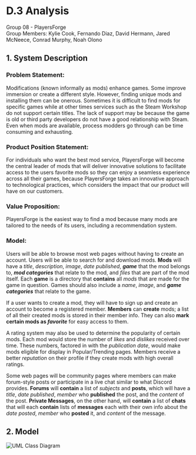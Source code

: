 # D.3 Analysis 

Group 08 - PlayersForge\
Group Members: Kylie Cook, Fernando Diaz, David Hermann, Jared McNeece, Conrad Murphy, Noah Olono

## 1. System Description 

### Problem Statement:
Modifications (known informally as mods) enhance games. Some improve immersion or create a different style. However, finding unique mods and installing them can be onerous. Sometimes it is difficult to find mods for specific games while at other times services such as the Steam Workshop do not support certain titles. The lack of support may be because the game is old or third party developers do not have a good relationship with Steam. Even when mods are available, process modders go through can be time consuming and exhausting.

### Product Position Statement:
For individuals who want the best mod service, PlayersForge will become the central leader of mods that will deliver innovative solutions to facilitate access to the users favorite mods so they can enjoy a seamless experience across all their games, because PlayersForge takes an innovative approach to technological practices, which considers the impact that our product will have on our customers.

### Value Proposition:
PlayersForge is the easiest way to find a mod because many mods are tailored to the needs of its users, including a recommendation system.

### Model:
Users will be able to browse most web pages without having to create an account. Users will be able to search for and download mods. **Mods** will have a *title*, *description*, *image*, *date published*, ***game*** that the mod belongs to, ***mod categories*** that relate to the mod, and *files* that are part of the mod itself. Each **game** is a directory that __contains__ all *mods* that are made for the game in question. Games should also include a *name*, *image*, and ***game categories*** that relate to the game.

If a user wants to create a mod, they will have to sign up and create an account to become a registered member. **Members** can __create__ mods; a list of all their created mods is stored in their member info. They can also __mark certain mods as *favorite*__ for easy access to them.

A rating system may also be used to determine the popularity of certain mods. Each mod would store the number of *likes* and *dislikes* received over time. These numbers, factored in with the *publication date*, would make mods eligible for display in Popular/Trending pages. Members receive a better *reputation* on their profile if they create mods with high overall ratings.

Some web pages will be community pages where members can make forum-style posts or participate in a live chat similar to what Discord provides. **Forums** will __contain__ a list of *subjects* and **posts**, which will have a *title*, *date published*, *member* who __published__ the post, and the *content* of the post. **Private Messages**, on the other hand, will __contain__ a list of **chats** that will each __contain__ lists of **messages** each with their own info about the *date posted*, *member* who __posted__ it, and *content* of the message.

## 2. Model 
![UML Class Diagram](https://i.imgur.com/zTyb0nw.png)
